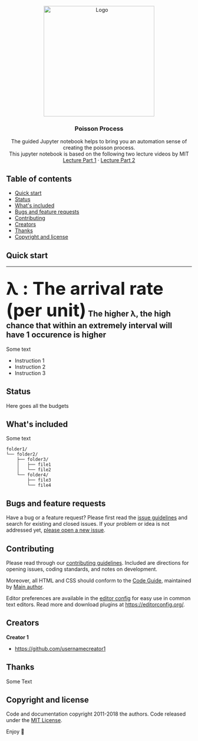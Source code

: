 <p align="center">
  <a href="https://example.com/">
    <img src="http://24.media.tumblr.com/2a36ba2a3016572f698ec19ad0051a39/tumblr_mrg3g8Nkbx1swdfc0o1_500.gif" alt="Logo" width=300 height=300>
  </a>

  <h3 align="center">Poisson Process</h3>

  <p align="center">
    The guided Jupyter notebook helps to bring you an automation sense of creating the poisson process. 
    <br>
    This jupyter notebook is based on the following two lecture videos by MIT
    <br>
    <a href="https://www.youtube.com/watch?v=jsqSScywvMc">Lecture Part 1</a>
    ·
    <a href="https://www.youtube.com/watch?v=XsYXACeIklU">Lecture Part 2</a>
  </p>
</p>


## Table of contents

- [Quick start](#quick-start)
- [Status](#status)
- [What's included](#whats-included)
- [Bugs and feature requests](#bugs-and-feature-requests)
- [Contributing](#contributing)
- [Creators](#creators)
- [Thanks](#thanks)
- [Copyright and license](#copyright-and-license)


## Quick start

---
<font size="15"> **λ** : The arrival rate (per unit)</font>
The higher λ, the high chance that within an extremely interval will have  1 occurence is higher
---
Some text

- Instruction 1
- Instruction 2
- Instruction 3

## Status

Here goes all the budgets

## What's included

Some text

```text
folder1/
└── folder2/
    ├── folder3/
    │   ├── file1
    │   └── file2
    └── folder4/
        ├── file3
        └── file4
```

## Bugs and feature requests

Have a bug or a feature request? Please first read the [issue guidelines](https://reponame/blob/master/CONTRIBUTING.md) and search for existing and closed issues. If your problem or idea is not addressed yet, [please open a new issue](https://reponame/issues/new).

## Contributing

Please read through our [contributing guidelines](https://reponame/blob/master/CONTRIBUTING.md). Included are directions for opening issues, coding standards, and notes on development.

Moreover, all HTML and CSS should conform to the [Code Guide](https://github.com/mdo/code-guide), maintained by [Main author](https://github.com/usernamemainauthor).

Editor preferences are available in the [editor config](https://reponame/blob/master/.editorconfig) for easy use in common text editors. Read more and download plugins at <https://editorconfig.org/>.

## Creators

**Creator 1**

- <https://github.com/usernamecreator1>

## Thanks

Some Text

## Copyright and license

Code and documentation copyright 2011-2018 the authors. Code released under the [MIT License](https://reponame/blob/master/LICENSE).

Enjoy :metal:
